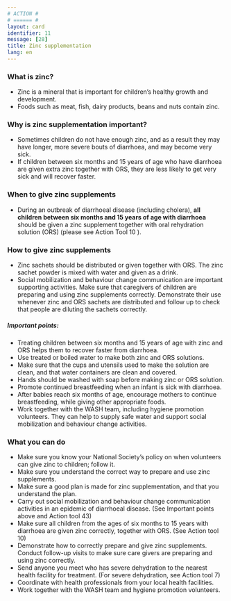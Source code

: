 ```yaml
---
# ACTION #
# ====== #
layout: card
identifier: 11
message: [28]
title: Zinc supplementation
lang: en
---
```


### What is zinc?
- Zinc is a mineral that is important for children’s healthy growth and development.
- Foods such as meat, fish, dairy products, beans and nuts contain zinc.

### Why is zinc supplementation important?
- Sometimes children do not have enough zinc, and as a result they may have longer, more severe bouts of diarrhoea, and may become very sick.
- If children between six months and 15 years of age who have diarrhoea are given extra zinc together with ORS, they are less likely to get very sick and will recover faster.

### When to give zinc supplements
- During an outbreak of diarrhoeal disease (including cholera), **all children between six months and 15 years of age with diarrhoea**  should be given a zinc supplement together with oral rehydration solution (ORS) (please see Action Tool 10 <a class="crosslink" href="{% render_depth %}{% render_link action|10 %}"><i class="fas fa-external-link-alt" aria-hidden="true"></i></a>).

### How to give zinc supplements
- Zinc sachets should be distributed or given together with ORS. The zinc sachet powder is mixed with water and given as a drink.
- Social mobilization and behaviour change communication are important supporting activities. Make sure that caregivers of children are preparing and using zinc supplements correctly. Demonstrate their use whenever zinc and ORS sachets are distributed and follow up to check that people are diluting the sachets correctly.

##### Important points:
-	Treating children between six months and 15 years of age with zinc and ORS helps them to recover faster from diarrhoea.
-	Use treated or boiled water to make both zinc and ORS solutions.
-	Make sure that the cups and utensils used to make the solution are clean, and that water containers are clean and covered.
-	Hands should be washed with soap before making zinc or ORS solution.
-	Promote continued breastfeeding when an infant is sick with diarrhoea.
-	After babies reach six months of age, encourage mothers to continue breastfeeding, while giving other appropriate foods.
- Work together with the WASH team, including hygiene promotion volunteers. They can help to supply safe water and support social mobilization and behaviour change activities.

### What you can do

- Make sure you know your National Society’s policy on when volunteers can give zinc to children; follow it.
-	Make sure you understand the correct way to prepare and use zinc supplements.
-	Make sure a good plan is made for zinc supplementation, and that you understand the plan.
-	Carry out social mobilization and behaviour change communication activities in an epidemic of diarrhoeal disease. (See Important points above and Action tool 43<a class="crosslink" href="{% render_depth %}{% render_link action|43 %}"><i class="fas fa-external-link-alt" aria-hidden="true"></i></a>)
-	Make sure all children from the ages of six months to 15 years with diarrhoea are given zinc correctly, together with ORS. (See Action tool 10<a class="crosslink" href="{% render_depth %}{% render_link action|10 %}"><i class="fas fa-external-link-alt" aria-hidden="true"></i></a>)
-	Demonstrate how to correctly prepare and give zinc supplements. Conduct follow-up visits to make sure care givers are preparing and using zinc correctly.
-	Send anyone you meet who has severe dehydration to the nearest health facility for treatment. (For severe dehydration, see Action tool 7<a class="crosslink" href="{% render_depth %}{% render_link action|7 %}"><i class="fas fa-external-link-alt" aria-hidden="true"></i></a>)
-	Coordinate with health professionals from your local health facilities.
-	Work together with the WASH team and hygiene promotion volunteers.
